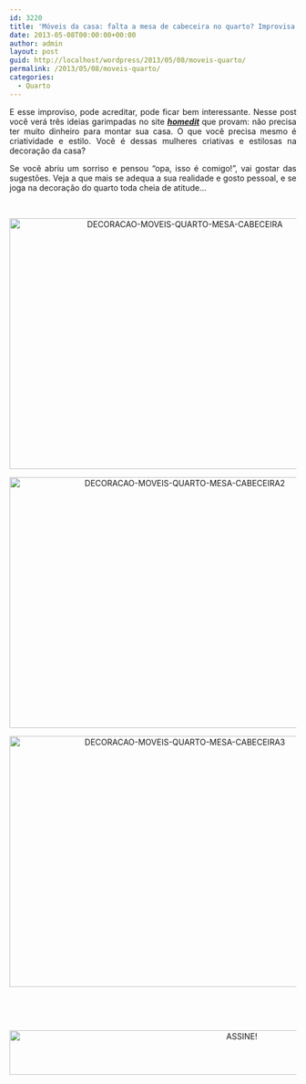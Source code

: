 ```yaml
---
id: 3220
title: 'Móveis da casa: falta a mesa de cabeceira no quarto? Improvisa!'
date: 2013-05-08T00:00:00+00:00
author: admin
layout: post
guid: http://localhost/wordpress/2013/05/08/moveis-quarto/
permalink: /2013/05/08/moveis-quarto/
categories:
  - Quarto
---
```

<p style="text-align: justify;">
  E esse improviso, pode acreditar, pode ficar bem interessante. Nesse post você verá três ideias garimpadas no site <strong><em><a href="http://www.homedit.com/" target="_blank">homedit</a> </em></strong>que provam: não precisa ter muito dinheiro para montar sua casa. O que você precisa mesmo é criatividade e estilo. Você é dessas mulheres criativas e estilosas na decoração da casa?
</p>

<p style="text-align: justify;" align="justify">
  Se você abriu um sorriso e pensou “opa, isso é comigo!”, vai gostar das sugestões. Veja a que mais se adequa a sua realidade e gosto pessoal, e se joga na decoração do quarto toda cheia de atitude…
</p>

&nbsp;

<p align="center">
  <a href="http://www.trololodemulher.com.br/blog/wp-content/uploads/2013/04/DECORACAO-MOVEIS-QUARTO-MESA-CABECEIRA.jpg"><img class="alignnone size-full wp-image-9423" src="http://www.trololodemulher.com.br/blog/wp-content/uploads/2013/04/DECORACAO-MOVEIS-QUARTO-MESA-CABECEIRA.jpg" alt="DECORACAO-MOVEIS-QUARTO-MESA-CABECEIRA" width="600" height="440" /></a>
</p>

<p align="center">
  <a href="http://www.trololodemulher.com.br/blog/wp-content/uploads/2013/04/DECORACAO-MOVEIS-QUARTO-MESA-CABECEIRA2.jpg"><img class="alignnone size-full wp-image-9424" src="http://www.trololodemulher.com.br/blog/wp-content/uploads/2013/04/DECORACAO-MOVEIS-QUARTO-MESA-CABECEIRA2.jpg" alt="DECORACAO-MOVEIS-QUARTO-MESA-CABECEIRA2" width="600" height="440" /></a>
</p>

<p align="center">
  <a href="http://www.trololodemulher.com.br/blog/wp-content/uploads/2013/04/DECORACAO-MOVEIS-QUARTO-MESA-CABECEIRA3.jpg"><img class="alignnone size-full wp-image-9425" src="http://www.trololodemulher.com.br/blog/wp-content/uploads/2013/04/DECORACAO-MOVEIS-QUARTO-MESA-CABECEIRA3.jpg" alt="DECORACAO-MOVEIS-QUARTO-MESA-CABECEIRA3" width="600" height="440" /></a>
</p>

&nbsp;

&nbsp;

<p align="center">
  <a href="http://feedburner.google.com/fb/a/mailverify?uri=blogbichafemea&loc=pt_BR" target="_blank"><img class="alignnone size-full wp-image-10439" src="http://www.trololodemulher.com.br/blog/wp-content/uploads/2014/09/ASSINE.png" alt="ASSINE!" width="800" height="78" /></a>
</p>